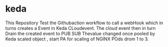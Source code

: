 # keda
This Repository Test the Githubaction workflow to call a webHook which in turns creates a Event in Keda CLoudevent. 
The cloud event then in turn Drain the created event to PUB SUB 
Thevalue changed once pooled by Keda scaled object , start PA for scaling of NGINX POds drom 1 to 3.
